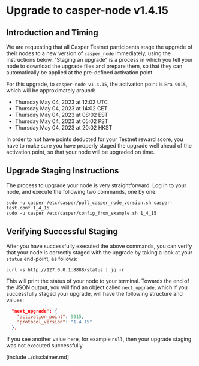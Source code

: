 # Upgrade to casper-node v1.4.15

## Introduction and Timing
We are requesting that all Casper Testnet participants stage the upgrade of their nodes to a new version of `casper_node`
immediately, using the instructions below. "Staging an upgrade" is a process in which you tell your node to download
the upgrade files and prepare them, so that they can automatically be applied at the pre-defined activation point.

For this upgrade, to `casper-node v1.4.15`, the activation point is `Era 9015`, which will be approximately around:
* Thursday May 04, 2023 at 12:02 UTC
* Thursday May 04, 2023 at 14:02 CET
* Thursday May 04, 2023 at 08:02 EST
* Thursday May 04, 2023 at 05:02 PST
* Thursday May 04, 2023 at 20:02 HKST

In order to not have points deducted for your Testnet reward score, you have to make sure you have properly staged the
upgrade well ahead of the activation point, so that your node will be upgraded on time.

## Upgrade Staging Instructions

The process to upgrade your node is very straightforward. Log in to your node, and execute the following two commands,
one by one:

```shell
sudo -u casper /etc/casper/pull_casper_node_version.sh casper-test.conf 1_4_15
sudo -u casper /etc/casper/config_from_example.sh 1_4_15
```

## Verifying Successful Staging

After you have successfully executed the above commands, you can verify that your node is correctly staged with the
upgrade by taking a look at your `status` end-point, as follows:

```shell
curl -s http://127.0.0.1:8888/status | jq -r
```

This will print the status of your node to your terminal. Towards the end of the JSON output, you will find an object
called `next_upgrade`, which if you successfully staged your upgrade, will have the following structure and values:

```json
  "next_upgrade": {
    "activation_point": 9015,
    "protocol_version": "1.4.15"
  },
```

If you see another value here, for example `null`, then your upgrade staging was not executed successfully.

[include ../disclaimer.md]



